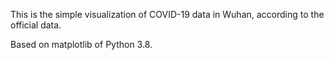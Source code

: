This is the simple visualization of COVID-19 data in Wuhan, according to the official data.

Based on matplotlib of Python 3.8.

